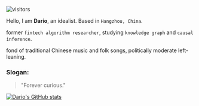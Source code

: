 ![visitors](https://visitor-badge.glitch.me/badge?page_id=dario-github.dario-github&left_color=green&right_color=pink)

Hello, I am **Dario**, an idealist. Based in `Hangzhou, China`.

former `fintech algorithm researcher`, studying `knowledge graph` and `causal inference`.

fond of traditional Chinese music and folk songs, politically moderate left-leaning. 

### Slogan: 

> "Forever curious."

[![Dario's GitHub stats](https://github-readme-stats.vercel.app/api?username=dario-github)](https://github.com/anuraghazra/github-readme-stats)

<!--START_SECTION:waka-->
<!--END_SECTION:waka-->

<!-- BLOG-POST-LIST:START -->
<!-- BLOG-POST-LIST:END -->
